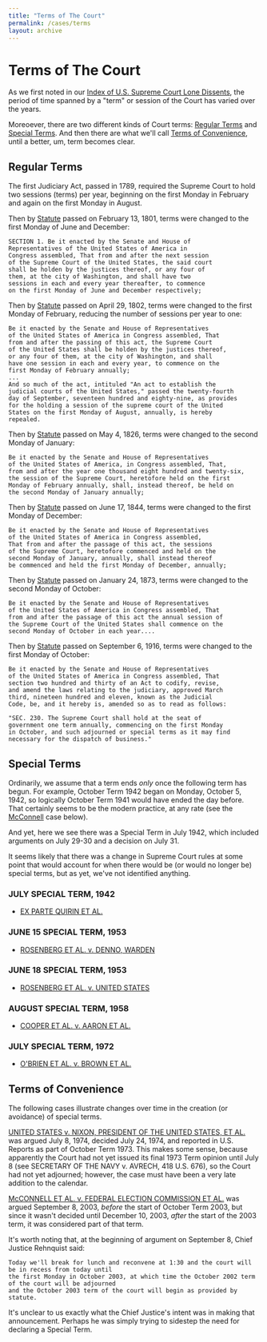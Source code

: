 ```yaml
---
title: "Terms of The Court"
permalink: /cases/terms
layout: archive
---
```


# Terms of The Court

As we first noted in our [Index of U.S. Supreme Court Lone Dissents](/cases/loners#notes-on-terms),
the period of time spanned by a "term" or session of the Court has varied over the years.

Moreoever, there are two different kinds of Court terms: [Regular Terms](#regular-terms) and
[Special Terms](#special-terms).  And then there are what we'll call [Terms of Convenience](#terms-of-convenience),
until a better, um, term becomes clear.

## Regular Terms

The first Judiciary Act, passed in 1789, required the Supreme Court to hold two sessions (terms) per year,
beginning on the first Monday in February and again on the first Monday in August.

Then by [Statute](https://www.loc.gov/law/help/statutes-at-large/6th-congress/c6.pdf#page=125) passed on February 13, 1801,
terms were changed to the first Monday of June and December:

    SECTION 1. Be it enacted by the Senate and House of
    Representatives of the United States of America in
    Congress assembled, That from and after the next session
    of the Supreme Court of the United States, the said court
    shall be holden by the justices thereof, or any four of
    them, at the city of Washington, and shall have two
    sessions in each and every year thereafter, to commence
    on the first Monday of June and December respectively;

Then by [Statute](https://www.loc.gov/law/help/statutes-at-large/7th-congress/c7.pdf#page=29) passed on April 29, 1802,
terms were changed to the first Monday of February, reducing the number of sessions per year to one:

    Be it enacted by the Senate and House of Representatives
    of the United States of America in Congress assembled, That
    from and after the passing of this act, the Supreme Court
    of the United States shall be holden by the justices thereof,
    or any four of them, at the city of Washington, and shall
    have one session in each and every year, to commence on the
    first Monday of February annually;
    ...
    And so much of the act, intituled "An act to establish the
    judicial courts of the United States," passed the twenty-fourth
    day of September, seventeen hundred and eighty-nine, as provides
    for the holding a session of the supreme court of the United
    States on the first Monday of August, annually, is hereby
    repealed.

Then by [Statute](https://www.loc.gov/law/help/statutes-at-large/19th-congress/session-1/c19s1ch37.pdf) passed on May 4, 1826,
terms were changed to the second Monday of January:

    Be it enacted by the Senate and House of Representatives
    of the United States of America, in Congress assembled, That,
    from and after the year one thousand eight hundred and twenty-six,
    the session of the Supreme Court, heretofore held on the first
    Monday of February annually, shall, instead thereof, be held on
    the second Monday of January annually;

Then by [Statute](https://www.loc.gov/law/help/statutes-at-large/28th-congress/session-1/c28s1ch96.pdf) passed on June 17, 1844,
terms were changed to the first Monday of December:

    Be it enacted by the Senate and House of Representatives
    of the United States of America in Congress assembled,
    That from and after the passage of this act, the sessions
    of the Supreme Court, heretofore commenced and held on the
    second Monday of January, annually, shall instead thereof
    be commenced and held the first Monday of December, annually;

Then by [Statute](https://www.loc.gov/law/help/statutes-at-large/42nd-congress/session-3/c42s3ch64.pdf) passed on January 24, 1873,
terms were changed to the second Monday of October:

    Be it enacted by the Senate and House of Representatives
    of the United States of America in Congress assembled, That
    from and after the passage of this act the annual session of
    the Supreme Court of the United States shall commence on the
    second Monday of October in each year....

Then by [Statute](https://www.loc.gov/law/help/statutes-at-large/64th-congress/session-1/c64s1ch447.pdf#page=2) passed on September 6, 1916, terms were changed to the first Monday of October:

    Be it enacted by the Senate and House of Representatives
    of the United States of America in Congress assembled, That
    section two hundred and thirty of an Act to codify, revise,
    and amend the laws relating to the judiciary, approved March
    third, nineteen hundred and eleven, known as the Judicial
    Code, be, and it hereby is, amended so as to read as follows:

    "SEC. 230. The Supreme Court shall hold at the seat of
    government one term annually, commencing on the first Monday
    in October, and such adjourned or special terms as it may find
    necessary for the dispatch of business."

## Special Terms

Ordinarily, we assume that a term ends *only* once the following term has begun.
For example, October Term 1942 began on Monday, October 5, 1942, so logically October Term 1941
would have ended the day before.  That certainly seems to be the modern practice, at any rate
(see the [McConnell](#terms-of-convenience) case below).

And yet, here we see there was a Special Term in July 1942, which included arguments on July 29-30 and a
decision on July 31.

It seems likely that there was a change in Supreme Court rules at some point that would account for
when there would be (or would no longer be) special terms, but as yet, we've not identified anything.

### JULY SPECIAL TERM, 1942

- [EX PARTE QUIRIN ET AL.](http://cdn.loc.gov/service/ll/usrep/usrep317/usrep317001/usrep317001.pdf)

### JUNE 15 SPECIAL TERM, 1953

- [ROSENBERG ET AL. v. DENNO, WARDEN](http://cdn.loc.gov/service/ll/usrep/usrep346/usrep346271/usrep346271.pdf)

### JUNE 18 SPECIAL TERM, 1953

- [ROSENBERG ET AL. v. UNITED STATES](http://cdn.loc.gov/service/ll/usrep/usrep346/usrep346273/usrep346273.pdf)

### AUGUST SPECIAL TERM, 1958

- [COOPER ET AL. v. AARON ET AL.](http://cdn.loc.gov/service/ll/usrep/usrep358/usrep358001/usrep358001.pdf)

### JULY SPECIAL TERM, 1972

- [O'BRIEN ET AL. v. BROWN ET AL.](http://cdn.loc.gov/service/ll/usrep/usrep409/usrep409001/usrep409001.pdf)

## Terms of Convenience

The following cases illustrate changes over time in the creation (or avoidance) of special terms.

[UNITED STATES v. NIXON, PRESIDENT OF THE UNITED STATES, ET AL.](http://cdn.loc.gov/service/ll/usrep/usrep418/usrep418683/usrep418683.pdf)
was argued July 8, 1974, decided July 24, 1974, and reported in U.S. Reports as part of October Term 1973.
This makes some sense, because apparently the Court had not yet issued its final 1973 Term opinion until July 8
(see SECRETARY OF THE NAVY v. AVRECH, 418 U.S. 676), so the Court had not yet adjourned; however, the case must
have been a very late addition to the calendar.

[McCONNELL ET AL. v. FEDERAL ELECTION COMMISSION ET AL.](http://cdn.loc.gov/service/ll/usrep/usrep540/usrep540093/usrep540093.pdf)
was argued September 8, 2003, *before* the start of October Term 2003, but since it wasn't decided
until December 10, 2003, *after* the start of the 2003 term, it was considered part of that term.

It's worth noting that, at the beginning of argument on September 8, Chief Justice Rehnquist said:

    Today we'll break for lunch and reconvene at 1:30 and the court will be in recess from today until
    the first Monday in October 2003, at which time the October 2002 term of the court will be adjourned
    and the October 2003 term of the court will begin as provided by statute.

It's unclear to us exactly what the Chief Justice's intent was in making that announcement.  Perhaps he was simply
trying to sidestep the need for declaring a Special Term.
